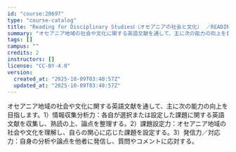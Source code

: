 ```yaml
---
id: "course:20697"
type: "course-catalog"
title: "Reading for Disciplinary StudiesⅠ（オセアニアの社会と文化） ／READING FOR DISCIPLINARY STUDIES I"
summary: "オセアニア地域の社会や文化に関する英語文献を通して、主に次の能力の向上を目指します。1）情報収集分析力：各自が選択または設定した課題に関する英語文献を収集し、熟読の上、論点を整理する。2）課題設定力：オセアニア地域の社会や文化を理解し、自ら…"
tags: []
campus: ""
credits: 2
instructors: []
license: "CC-BY-4.0"
version:
  created_at: "2025-10-09T03:48:57Z"
  updated_at: "2025-10-09T03:48:57Z"
---
```

オセアニア地域の社会や文化に関する英語文献を通して、主に次の能力の向上を目指します。1）情報収集分析力：各自が選択または設定した課題に関する英語文献を収集し、熟読の上、論点を整理する。2）課題設定力：オセアニア地域の社会や文化を理解し、自らの関心に応じた課題を設定する。3）発信力／対応力：自身の分析や論点を他者に発信し、質問やコメントに応対する。
